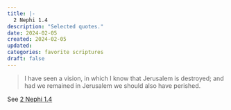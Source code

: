 ```yaml
---
title: |-
  2 Nephi 1.4
description: "Selected quotes."
date: 2024-02-05
created: 2024-02-05
updated: 
categories: favorite scriptures
draft: false
---
```


> I have seen a vision, in which I know that Jerusalem is destroyed; and had we remained in Jerusalem we should also have perished.

See [2 Nephi 1.4](https://www.churchofjesuschrist.org/study/scriptures/bofm/2-ne/1?id=p4&lang=eng#p4)